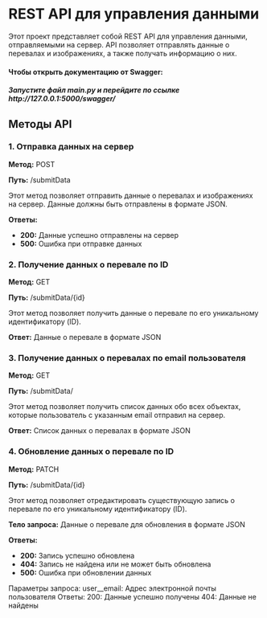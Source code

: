  <h1>REST API для управления данными</h1>
    <p>Этот проект представляет собой REST API для управления данными, отправляемыми на сервер. API позволяет отправлять данные о перевалах и изображениях, а также получать информацию о них.</p>

  <h4>Чтобы открыть документацию от Swagger:</h4> 
  <h5>Запустите файл main.py и перейдите по ссылке http://127.0.0.1:5000/swagger/</h5>

   <h2>Методы API</h2>

  <h3>1. Отправка данных на сервер</h3>
  <p><strong>Метод:</strong> POST</p>
  <p><strong>Путь:</strong> /submitData</p>
  <p>Этот метод позволяет отправить данные о перевалах и изображениях на сервер. Данные должны быть отправлены в формате JSON.</p>


  <p><strong>Ответы:</strong></p>
    <ul>
        <li><strong>200:</strong> Данные успешно отправлены на сервер</li>
        <li><strong>500:</strong> Ошибка при отправке данных</li>
    </ul>
  <h3>2. Получение данных о перевале по ID</h3>
<p><strong>Метод:</strong> GET</p>
<p><strong>Путь:</strong> /submitData/{id}</p>
<p>Этот метод позволяет получить данные о перевале по его уникальному идентификатору (ID).</p>
<p><strong>Ответ:</strong> Данные о перевале в формате JSON</p>

<h3>3. Получение данных о перевалах по email пользователя</h3>
<p><strong>Метод:</strong> GET</p>
<p><strong>Путь:</strong> /submitData/<string:user_email></p>
<p>Этот метод позволяет получить список данных обо всех объектах, которые пользователь с указанным email отправил на сервер.</p>
<p><strong>Ответ:</strong> Список данных о перевалах в формате JSON</p>

<h3>4. Обновление данных о перевале по ID</h3>
<p><strong>Метод:</strong> PATCH</p>
<p><strong>Путь:</strong> /submitData/{id}</p>
<p>Этот метод позволяет отредактировать существующую запись о перевале по его уникальному идентификатору (ID).</p>
<p><strong>Тело запроса:</strong> Данные о перевале для обновления в формате JSON</p>
<p><strong>Ответы:</strong></p>
<ul>
    <li><strong>200:</strong> Запись успешно обновлена</li>
    <li><strong>404:</strong> Запись не найдена или не может быть обновлена</li>
    <li><strong>500:</strong> Ошибка при обновлении данных</li>
</ul>

Параметры запроса:
user__email: Адрес электронной почты пользователя
Ответы:
200: Данные успешно получены
404: Данные не найдены
